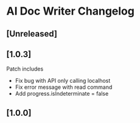 <!-- Keep a Changelog guide -> https://keepachangelog.com -->

# AI Doc Writer Changelog

## [Unreleased]

## [1.0.3]
Patch includes
- Fix bug with API only calling localhost
- Fix error message with read command
- Add progress.isIndeterminate = false

## [1.0.0]